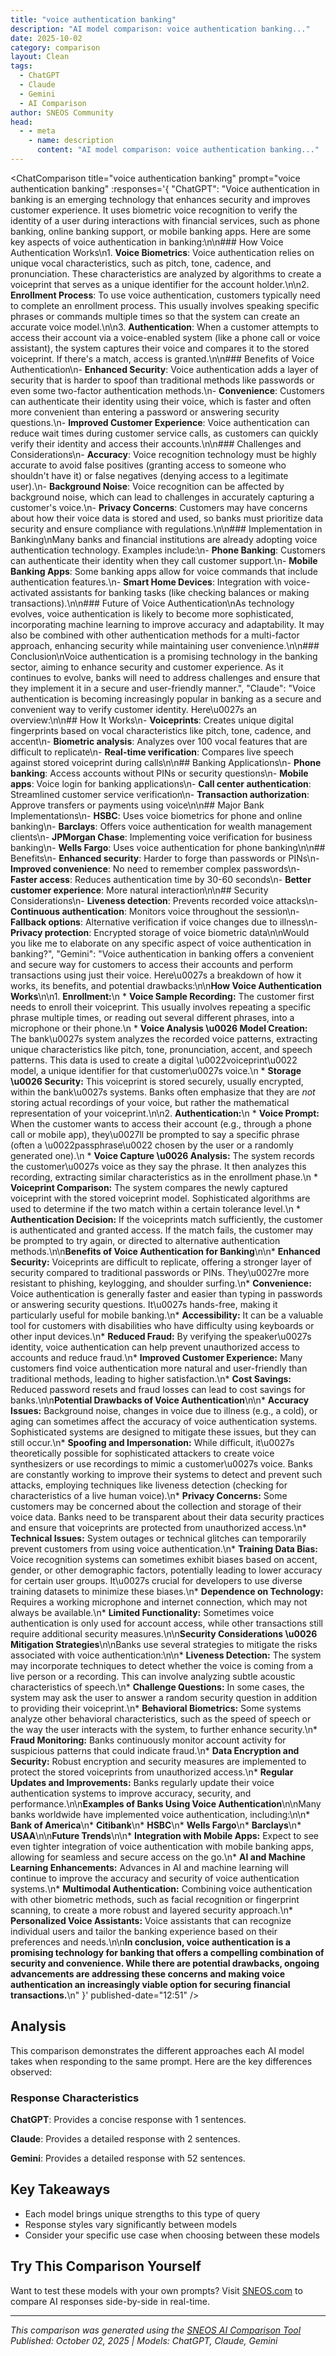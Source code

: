 ```yaml
---
title: "voice authentication banking"
description: "AI model comparison: voice authentication banking..."
date: 2025-10-02
category: comparison
layout: Clean
tags:
  - ChatGPT
  - Claude
  - Gemini
  - AI Comparison
author: SNEOS Community
head:
  - - meta
    - name: description
      content: "AI model comparison: voice authentication banking..."
---
```


<ChatComparison
  title="voice authentication banking"
  prompt="voice authentication banking"
  :responses='{
    "ChatGPT": "Voice authentication in banking is an emerging technology that enhances security and improves customer experience. It uses biometric voice recognition to verify the identity of a user during interactions with financial services, such as phone banking, online banking support, or mobile banking apps. Here are some key aspects of voice authentication in banking:\n\n### How Voice Authentication Works\n1. **Voice Biometrics**: Voice authentication relies on unique vocal characteristics, such as pitch, tone, cadence, and pronunciation. These characteristics are analyzed by algorithms to create a voiceprint that serves as a unique identifier for the account holder.\n\n2. **Enrollment Process**: To use voice authentication, customers typically need to complete an enrollment process. This usually involves speaking specific phrases or commands multiple times so that the system can create an accurate voice model.\n\n3. **Authentication**: When a customer attempts to access their account via a voice-enabled system (like a phone call or voice assistant), the system captures their voice and compares it to the stored voiceprint. If there's a match, access is granted.\n\n### Benefits of Voice Authentication\n- **Enhanced Security**: Voice authentication adds a layer of security that is harder to spoof than traditional methods like passwords or even some two-factor authentication methods.\n- **Convenience**: Customers can authenticate their identity using their voice, which is faster and often more convenient than entering a password or answering security questions.\n- **Improved Customer Experience**: Voice authentication can reduce wait times during customer service calls, as customers can quickly verify their identity and access their accounts.\n\n### Challenges and Considerations\n- **Accuracy**: Voice recognition technology must be highly accurate to avoid false positives (granting access to someone who shouldn't have it) or false negatives (denying access to a legitimate user).\n- **Background Noise**: Voice recognition can be affected by background noise, which can lead to challenges in accurately capturing a customer's voice.\n- **Privacy Concerns**: Customers may have concerns about how their voice data is stored and used, so banks must prioritize data security and ensure compliance with regulations.\n\n### Implementation in Banking\nMany banks and financial institutions are already adopting voice authentication technology. Examples include:\n- **Phone Banking**: Customers can authenticate their identity when they call customer support.\n- **Mobile Banking Apps**: Some banking apps allow for voice commands that include authentication features.\n- **Smart Home Devices**: Integration with voice-activated assistants for banking tasks (like checking balances or making transactions).\n\n### Future of Voice Authentication\nAs technology evolves, voice authentication is likely to become more sophisticated, incorporating machine learning to improve accuracy and adaptability. It may also be combined with other authentication methods for a multi-factor approach, enhancing security while maintaining user convenience.\n\n### Conclusion\nVoice authentication is a promising technology in the banking sector, aiming to enhance security and customer experience. As it continues to evolve, banks will need to address challenges and ensure that they implement it in a secure and user-friendly manner.",
    "Claude": "Voice authentication is becoming increasingly popular in banking as a secure and convenient way to verify customer identity. Here\u0027s an overview:\n\n## How It Works\n- **Voiceprints**: Creates unique digital fingerprints based on vocal characteristics like pitch, tone, cadence, and accent\n- **Biometric analysis**: Analyzes over 100 vocal features that are difficult to replicate\n- **Real-time verification**: Compares live speech against stored voiceprint during calls\n\n## Banking Applications\n- **Phone banking**: Access accounts without PINs or security questions\n- **Mobile apps**: Voice login for banking applications\n- **Call center authentication**: Streamlined customer service verification\n- **Transaction authorization**: Approve transfers or payments using voice\n\n## Major Bank Implementations\n- **HSBC**: Uses voice biometrics for phone and online banking\n- **Barclays**: Offers voice authentication for wealth management clients\n- **JPMorgan Chase**: Implementing voice verification for business banking\n- **Wells Fargo**: Uses voice authentication for phone banking\n\n## Benefits\n- **Enhanced security**: Harder to forge than passwords or PINs\n- **Improved convenience**: No need to remember complex passwords\n- **Faster access**: Reduces authentication time by 30-60 seconds\n- **Better customer experience**: More natural interaction\n\n## Security Considerations\n- **Liveness detection**: Prevents recorded voice attacks\n- **Continuous authentication**: Monitors voice throughout the session\n- **Fallback options**: Alternative verification if voice changes due to illness\n- **Privacy protection**: Encrypted storage of voice biometric data\n\nWould you like me to elaborate on any specific aspect of voice authentication in banking?",
    "Gemini": "Voice authentication in banking offers a convenient and secure way for customers to access their accounts and perform transactions using just their voice. Here\u0027s a breakdown of how it works, its benefits, and potential drawbacks:\n\n**How Voice Authentication Works**\n\n1.  **Enrollment:**\n    *   **Voice Sample Recording:**  The customer first needs to enroll their voiceprint. This usually involves repeating a specific phrase multiple times, or reading out several different phrases, into a microphone or their phone.\n    *   **Voice Analysis \u0026 Model Creation:** The bank\u0027s system analyzes the recorded voice patterns, extracting unique characteristics like pitch, tone, pronunciation, accent, and speech patterns. This data is used to create a digital \u0022voiceprint\u0022 model, a unique identifier for that customer\u0027s voice.\n    *   **Storage \u0026 Security:** This voiceprint is stored securely, usually encrypted, within the bank\u0027s systems.  Banks often emphasize that they are *not* storing actual recordings of your voice, but rather the mathematical representation of your voiceprint.\n\n2.  **Authentication:**\n    *   **Voice Prompt:** When the customer wants to access their account (e.g., through a phone call or mobile app), they\u0027ll be prompted to say a specific phrase (often a \u0022passphrase\u0022 chosen by the user or a randomly generated one).\n    *   **Voice Capture \u0026 Analysis:** The system records the customer\u0027s voice as they say the phrase. It then analyzes this recording, extracting similar characteristics as in the enrollment phase.\n    *   **Voiceprint Comparison:** The system compares the newly captured voiceprint with the stored voiceprint model.  Sophisticated algorithms are used to determine if the two match within a certain tolerance level.\n    *   **Authentication Decision:** If the voiceprints match sufficiently, the customer is authenticated and granted access. If the match fails, the customer may be prompted to try again, or directed to alternative authentication methods.\n\n**Benefits of Voice Authentication for Banking**\n\n*   **Enhanced Security:** Voiceprints are difficult to replicate, offering a stronger layer of security compared to traditional passwords or PINs. They\u0027re more resistant to phishing, keylogging, and shoulder surfing.\n*   **Convenience:** Voice authentication is generally faster and easier than typing in passwords or answering security questions.  It\u0027s hands-free, making it particularly useful for mobile banking.\n*   **Accessibility:**  It can be a valuable tool for customers with disabilities who have difficulty using keyboards or other input devices.\n*   **Reduced Fraud:**  By verifying the speaker\u0027s identity, voice authentication can help prevent unauthorized access to accounts and reduce fraud.\n*   **Improved Customer Experience:** Many customers find voice authentication more natural and user-friendly than traditional methods, leading to higher satisfaction.\n*   **Cost Savings:**  Reduced password resets and fraud losses can lead to cost savings for banks.\n\n**Potential Drawbacks of Voice Authentication**\n\n*   **Accuracy Issues:**  Background noise, changes in voice due to illness (e.g., a cold), or aging can sometimes affect the accuracy of voice authentication systems.  Sophisticated systems are designed to mitigate these issues, but they can still occur.\n*   **Spoofing and Impersonation:**  While difficult, it\u0027s theoretically possible for sophisticated attackers to create voice synthesizers or use recordings to mimic a customer\u0027s voice.  Banks are constantly working to improve their systems to detect and prevent such attacks, employing techniques like liveness detection (checking for characteristics of a live human voice).\n*   **Privacy Concerns:**  Some customers may be concerned about the collection and storage of their voice data.  Banks need to be transparent about their data security practices and ensure that voiceprints are protected from unauthorized access.\n*   **Technical Issues:**  System outages or technical glitches can temporarily prevent customers from using voice authentication.\n*   **Training Data Bias:**  Voice recognition systems can sometimes exhibit biases based on accent, gender, or other demographic factors, potentially leading to lower accuracy for certain user groups.  It\u0027s crucial for developers to use diverse training datasets to minimize these biases.\n*   **Dependence on Technology:**  Requires a working microphone and internet connection, which may not always be available.\n*   **Limited Functionality:** Sometimes voice authentication is only used for account access, while other transactions still require additional security measures.\n\n**Security Considerations \u0026 Mitigation Strategies**\n\nBanks use several strategies to mitigate the risks associated with voice authentication:\n\n*   **Liveness Detection:**  The system may incorporate techniques to detect whether the voice is coming from a live person or a recording. This can involve analyzing subtle acoustic characteristics of speech.\n*   **Challenge Questions:**  In some cases, the system may ask the user to answer a random security question in addition to providing their voiceprint.\n*   **Behavioral Biometrics:**  Some systems analyze other behavioral characteristics, such as the speed of speech or the way the user interacts with the system, to further enhance security.\n*   **Fraud Monitoring:**  Banks continuously monitor account activity for suspicious patterns that could indicate fraud.\n*   **Data Encryption and Security:** Robust encryption and security measures are implemented to protect the stored voiceprints from unauthorized access.\n*   **Regular Updates and Improvements:** Banks regularly update their voice authentication systems to improve accuracy, security, and performance.\n\n**Examples of Banks Using Voice Authentication**\n\nMany banks worldwide have implemented voice authentication, including:\n\n*   **Bank of America**\n*   **Citibank**\n*   **HSBC**\n*   **Wells Fargo**\n*   **Barclays**\n*   **USAA**\n\n**Future Trends**\n\n*   **Integration with Mobile Apps:**  Expect to see even tighter integration of voice authentication with mobile banking apps, allowing for seamless and secure access on the go.\n*   **AI and Machine Learning Enhancements:**  Advances in AI and machine learning will continue to improve the accuracy and security of voice authentication systems.\n*   **Multimodal Authentication:**  Combining voice authentication with other biometric methods, such as facial recognition or fingerprint scanning, to create a more robust and layered security approach.\n*   **Personalized Voice Assistants:**  Voice assistants that can recognize individual users and tailor the banking experience based on their preferences and needs.\n\n**In conclusion, voice authentication is a promising technology for banking that offers a compelling combination of security and convenience. While there are potential drawbacks, ongoing advancements are addressing these concerns and making voice authentication an increasingly viable option for securing financial transactions.**\n"
  }'
  published-date="12:51"
/>

## Analysis

This comparison demonstrates the different approaches each AI model takes when responding to the same prompt. Here are the key differences observed:

### Response Characteristics

**ChatGPT**: Provides a concise response with 1 sentences. 

**Claude**: Provides a detailed response with 2 sentences. 

**Gemini**: Provides a detailed response with 52 sentences. 

## Key Takeaways

- Each model brings unique strengths to this type of query
- Response styles vary significantly between models
- Consider your specific use case when choosing between these models

## Try This Comparison Yourself

Want to test these models with your own prompts? Visit [SNEOS.com](https://sneos.com) to compare AI responses side-by-side in real-time.

---

*This comparison was generated using the [SNEOS AI Comparison Tool](https://sneos.com)*
*Published: October 02, 2025 | Models: ChatGPT, Claude, Gemini*
